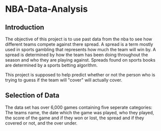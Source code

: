 # NBA-Data-Analysis

## Introduction
The objective of this project is to use past data from the nba to see how different teams compete against there spread. A spread is a term mostly used in sports gambling that represents how much the team will win by. A spread is determined by how the team has been doing throughout the season and who they are playing against. Spreads found on sports books are determined by a sports betting algorithm.

This project is supposed to help predict whether or not the person who is trying to guess if the team will "cover" will actually cover. 

## Selection of Data
The data set has over 6,000 games containing five seperate categories: The teams name, the date which the game was played, who they played, the score of the game and if they won or lost, the spread and if they covered or not, and the over under.
